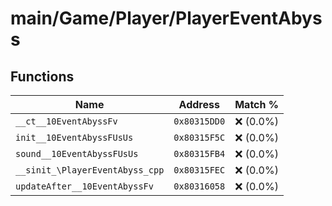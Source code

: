# main/Game/Player/PlayerEventAbyss

## Functions

| Name | Address | Match % |
|------|---------|---------|
| `__ct__10EventAbyssFv` | `0x80315DD0` | :x: (0.0%) |
| `init__10EventAbyssFUsUs` | `0x80315F5C` | :x: (0.0%) |
| `sound__10EventAbyssFUsUs` | `0x80315FB4` | :x: (0.0%) |
| `__sinit_\PlayerEventAbyss_cpp` | `0x80315FEC` | :x: (0.0%) |
| `updateAfter__10EventAbyssFv` | `0x80316058` | :x: (0.0%) |